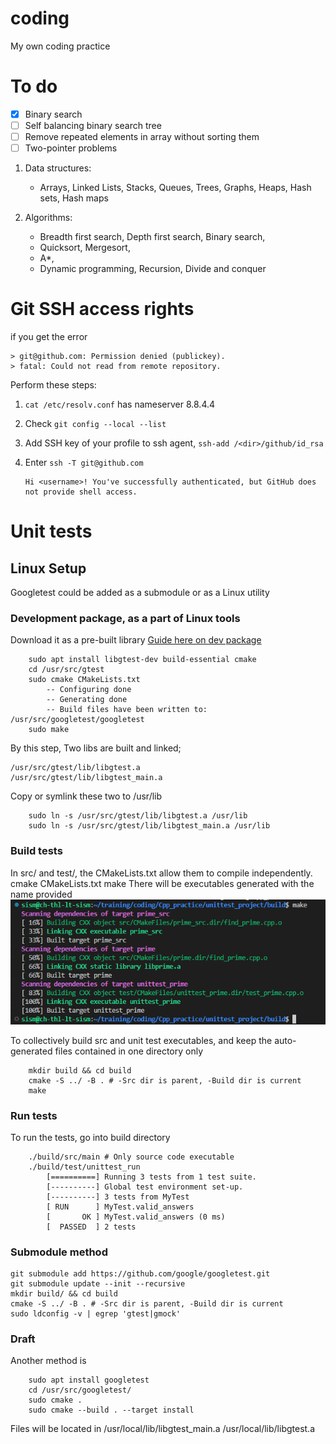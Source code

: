 # coding
My own coding practice

# To do
- [x] Binary search
- [ ] Self balancing binary search tree
- [ ] Remove repeated elements in array without sorting them
- [ ] Two-pointer problems

1. Data structures:
    * Arrays, Linked Lists, Stacks, Queues, Trees, Graphs, Heaps, Hash sets, Hash maps

1. Algorithms:
    - Breadth first search, Depth first search, Binary search, 
    - Quicksort, Mergesort, 
    - A*, 
    - Dynamic programming, Recursion, Divide and conquer

# Git SSH access rights
if you get the error   

    > git@github.com: Permission denied (publickey).
    > fatal: Could not read from remote repository.
Perform these steps:

1.  `cat /etc/resolv.conf` has nameserver 8.8.4.4
2.  Check `git config --local --list`
3.  Add SSH key of your profile to ssh agent, `ssh-add /<dir>/github/id_rsa`
4.  Enter `ssh -T git@github.com`

        Hi <username>! You've successfully authenticated, but GitHub does not provide shell access.

# Unit tests
## Linux Setup
Googletest could be added as a submodule or as a Linux utility
### Development package, as a part of Linux tools
Download it as a pre-built library [Guide here on dev package](https://www.eriksmistad.no/getting-started-with-google-test-on-ubuntu/)
```
    sudo apt install libgtest-dev build-essential cmake
    cd /usr/src/gtest
    sudo cmake CMakeLists.txt
        -- Configuring done
        -- Generating done
        -- Build files have been written to: /usr/src/googletest/googletest
    sudo make
```
By this step, Two libs are built and linked;

    /usr/src/gtest/lib/libgtest.a
    /usr/src/gtest/lib/libgtest_main.a

Copy or symlink these two to /usr/lib
```
    sudo ln -s /usr/src/gtest/lib/libgtest.a /usr/lib
    sudo ln -s /usr/src/gtest/lib/libgtest_main.a /usr/lib
```

### Build tests
In src/ and test/, the CMakeLists.txt allow them to compile independently.
    cmake CMakeLists.txt 
    make
There will be executables generated with the name provided
![Alt text](image-1.png)

To collectively build src and unit test executables, and keep the auto-generated files contained in one directory only
```
    mkdir build && cd build
    cmake -S ../ -B . # -Src dir is parent, -Build dir is current 
    make
```
### Run tests
To run the tests, go into build directory
```
    ./build/src/main # Only source code executable
    ./build/test/unittest_run 
        [==========] Running 3 tests from 1 test suite.
        [----------] Global test environment set-up.
        [----------] 3 tests from MyTest
        [ RUN      ] MyTest.valid_answers
        [       OK ] MyTest.valid_answers (0 ms)
        [  PASSED  ] 2 tests
```

### Submodule method
```
git submodule add https://github.com/google/googletest.git
git submodule update --init --recursive
mkdir build/ && cd build
cmake -S ../ -B . # -Src dir is parent, -Build dir is current 
sudo ldconfig -v | egrep 'gtest|gmock'
```
<!-- This content will not appear in the rendered Markdown -->
### Draft
Another method is 
```
    sudo apt install googletest
    cd /usr/src/googletest/
    sudo cmake .
    sudo cmake --build . --target install
```
Files will be located in 
    /usr/local/lib/libgtest_main.a
    /usr/local/lib/libgtest.a

    
    

